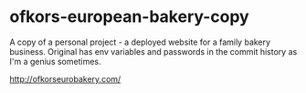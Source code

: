# ofkors-european-bakery-copy
A copy of a personal project - a deployed website for a family bakery business. Original has env variables and passwords in the commit history as I'm a genius sometimes.

http://ofkorseurobakery.com/
